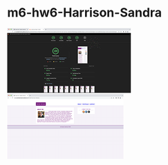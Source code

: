 # m6-hw6-Harrison-Sandra
<img src="Images/lighthouse-report.png" alt="Screenshot of Lighthouse Report" width= "286" height="150">
<img src="Images/screenshot.png" alt="Screenshot of Webpage" width= "269" height="150">
